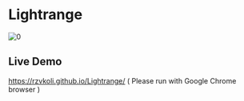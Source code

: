# Lightrange
![0](https://user-images.githubusercontent.com/100797809/178154785-22ce3db3-8d71-4980-984b-c820e688a15d.png)
## Live Demo
https://rzvkoli.github.io/Lightrange/ ( Please run with Google Chrome browser )

